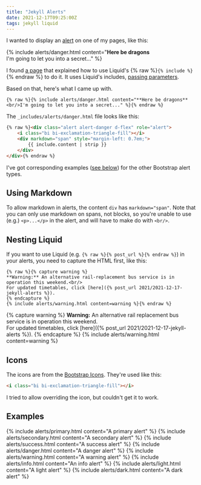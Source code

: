 ```yaml
---
title: "Jekyll Alerts"
date: 2021-12-17T09:25:00Z
tags: jekyll liquid
---
```


I wanted to display an [alert](https://getbootstrap.com/docs/5.1/components/alerts/) on one of my pages, like this:

{% include alerts/danger.html content="**Here be dragons**<br/>I'm going to let you into a secret..." %}

I found [a page](https://idratherbewriting.com/documentation-theme-jekyll/mydoc_alerts.html) that explained how to use Liquid's {% raw %}`{% include %}`{% endraw %} to do it. It uses Liquid's includes, [passing parameters](https://jekyllrb.com/docs/includes/#passing-parameters-to-includes).

Based on that, here's what I came up with.

```liquid
{% raw %}{% include alerts/danger.html content="**Here be dragons**<br/>I'm going to let you into a secret..." %}{% endraw %}
```

The `_includes/alerts/danger.html` file looks like this:

```html
{% raw %}<div class="alert alert-danger d-flex" role="alert">
    <i class="bi bi-exclamation-triangle-fill"></i>
    <div markdown="span" style="margin-left: 0.7em;">
        {{ include.content | strip }}
    </div>
</div>{% endraw %}
```

I've got corresponding examples ([see below](#examples)) for the other Bootstrap alert types.

## Using Markdown

To allow markdown in alerts, the content `div` has `markdown="span"`. Note that you can only use markdown on spans, not blocks, so you're unable to use (e.g.) `<p>...</p>` in the alert, and will have to make do with `<br/>`.

## Nesting Liquid

If you want to use Liquid (e.g. `{% raw %}{% post_url %}{% endraw %}`) in your alerts, you need to capture the HTML first, like this:

```liquid
{% raw %}{% capture warning %}
**Warning:** An alternative rail-replacement bus service is in operation this weekend.<br/>
For updated timetables, click [here]({% post_url 2021/2021-12-17-jekyll-alerts %}).
{% endcapture %}
{% include alerts/warning.html content=warning %}{% endraw %}
```

{% capture warning %}
**Warning:** An alternative rail replacement bus service is in operation this weekend.<br/>
For updated timetables, click [here]({% post_url 2021/2021-12-17-jekyll-alerts %}).
{% endcapture %}
{% include alerts/warning.html content=warning %}

## Icons

The icons are from the [Bootstrap Icons](https://icons.getbootstrap.com/). They're used like this:

```html
<i class="bi bi-exclamation-triangle-fill"></i>
```

I tried to allow overriding the icon, but couldn't get it to work.

## Examples

{% include alerts/primary.html content="A primary alert" %}
{% include alerts/secondary.html content="A secondary alert" %}
{% include alerts/success.html content="A success alert" %}
{% include alerts/danger.html content="A danger alert" %}
{% include alerts/warning.html content="A warning alert" %}
{% include alerts/info.html content="An info alert" %}
{% include alerts/light.html content="A light alert" %}
{% include alerts/dark.html content="A dark alert" %}
